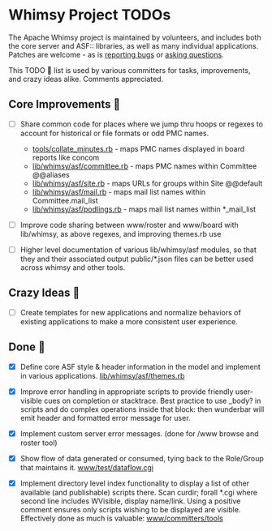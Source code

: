 # Whimsy Project TODOs

The Apache Whimsy project is maintained by volunteers, and includes both 
the core server and ASF:: libraries, as well as many individual applications.
Patches are welcome - as is [reporting bugs](https://issues.apache.org/jira/browse/WHIMSY) 
or [asking questions](https://lists.apache.org/list.html?dev@whimsical.apache.org).

This TODO :pencil: list is used by various committers for tasks, improvements,
and crazy ideas alike.  Comments appreciated.

## Core Improvements :round_pushpin:

- [ ] Share common code for places where we jump thru hoops or regexes
      to account for historical or file formats or odd PMC names.
      
    - [tools/collate_minutes.rb](tools/collate_minutes.rb) - maps PMC names displayed in board reports like concom
    - [lib/whimsy/asf/committee.rb](lib/whimsy/asf/committee.rb) - maps PMC names within Committee @@aliases
    - [lib/whimsy/asf/site.rb](lib/whimsy/asf/site.rb) - maps URLs for groups within Site @@default
    - [lib/whimsy/asf/mail.rb](lib/whimsy/asf/mail.rb) - maps mail list names within Committee.mail_list
    - [lib/whimsy/asf/podlings.rb](lib/whimsy/asf/podlings.rb) - maps mail list names within *_mail_list

- [ ] Improve code sharing between www/roster and www/board with lib/whimsy, 
      as above regexes, and improving themes.rb use
      
- [ ] Higher level documentation of various lib/whimsy/asf modules, so that 
      they and their associated output public/*.json files can be better 
      used across whimsy and other tools.

## Crazy Ideas :tada:

- [ ] Create templates for new applications and normalize behaviors of 
      existing applications to make a more consistent user experience.

## Done :checkered_flag:

- [x] Define core ASF style & header information in the model and 
      implement in various applications.  [lib/whimsy/asf/themes.rb](lib/whimsy/asf/themes.rb)

- [x] Improve error handling in appropriate scripts to provide friendly
      user-visible cues on completion or stacktrace.  Best practice to use 
      _body? in scripts and do complex operations inside that block: 
      then wunderbar will emit header and formatted error message for user.

- [x] Implement custom server error messages. (done for /www browse and roster tool)

- [x] Show flow of data generated or consumed, tying back to the Role/Group that maintains it.
      [www/test/dataflow.cgi](https://whimsy.apache.org/test/dataflow.cgi)

- [x] Implement directory level index functionality to display a list 
      of other available (and publishable) scripts there. 
      Scan curdir; forall *.cgi where second line includes WVisible, display name/link.
      Using a positive comment ensures only scripts wishing to be displayed are visible.
      Effectively done as much is valuable: [www/committers/tools](https://whimsy.apache.org/committers/tools)
